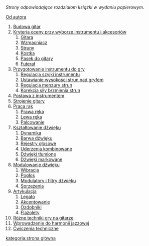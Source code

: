*Strony odpowiadające rozdziałom książki w wydaniu papierowym.*

[Od autora](Od_autora "wikilink")

1.  [Budowa gitar](:Kategoria:Rodzaje_gitar "wikilink")
2.  [Kryteria oceny przy wyborze instrumentu i
    akcesoriów](Kryteria_oceny_przy_wyborze_instrumentu_i_akcesoriów "wikilink")
    1.  [Gitara](Gitara "wikilink")
    2.  [Wzmacniacz](Wzmacniacz "wikilink")
    3.  [Struny](Struny "wikilink")
    4.  [Kostka](Kostka "wikilink")
    5.  [Pasek do gitary](Pasek_do_gitary "wikilink")
    6.  [Futerał](Futerał "wikilink")
3.  [Przygotowanie instrumentu do
    gry](Przygotowanie_instrumentu_do_gry "wikilink")
    1.  [Regulacja szyjki
        instrumentu](Regulacja_szyjki_instrumentu "wikilink")
    2.  [Ustawianie wysokości strun nad
        gryfem](Ustawianie_wysokości_strun_nad_gryfem "wikilink")
    3.  [Regulacja menzury strun](Regulacja_menzury_strun "wikilink")
    4.  [Korekcja siły brzmienia
        strun](Korekcja_siły_brzmienia_strun "wikilink")
4.  [Postawa z instrumentem](Postawa_z_instrumentem "wikilink")
5.  [Strojenie gitary](Strojenie_gitary "wikilink")
6.  [Praca rąk](Praca_rąk "wikilink")
    1.  [Prawa ręka](Prawa_ręka "wikilink")
    2.  [Lewa ręka](Lewa_ręka "wikilink")
    3.  [Palcowanie](Palcowanie "wikilink")
7.  [Kształtowanie dźwięku](Kształtowanie_dźwięku "wikilink")
    1.  [Dynamika](Dynamika "wikilink")
    2.  [Barwa dźwięku](Barwa_dźwięku "wikilink")
    3.  [Rejestry głosowe](Rejestry_głosowe "wikilink")
    4.  [Uderzenia kombinowane](Uderzenia_kombinowane "wikilink")
    5.  [Dźwięki tłumione](Dźwięki_tłumione "wikilink")
    6.  [Dźwięki markowane](Dźwięki_markowane "wikilink")
8.  [Modulowanie dźwięku](Modulowanie_dźwięku "wikilink")
    1.  [Wibracja](Wibracja "wikilink")
    2.  [Pogłos](Pogłos "wikilink")
    3.  [Modulatory i filtry
        dźwięku](Modulatory_i_filtry_dźwięku "wikilink")
    4.  [Sprzężenia](Sprzężenia "wikilink")
9.  [Artykulacja](Artykulacja "wikilink")
    1.  [Legato](Legato "wikilink")
    2.  [Akcentowanie](Akcentowanie "wikilink")
    3.  [Ozdobniki](Ozdobniki "wikilink")
    4.  [Flażolety](Flażolet "wikilink")
10. [Różne techniki gry na
    gitarze](Różne_techniki_gry_na_gitarze "wikilink")
11. [Wprowadzenie do harmonii
    jazzowej](Wprowadzenie_do_harmonii_jazzowej "wikilink")
12. [Ćwiczenia techniczne](Ćwiczenia_techniczne "wikilink")

[kategoria:strona główna](kategoria:strona_główna "wikilink")
